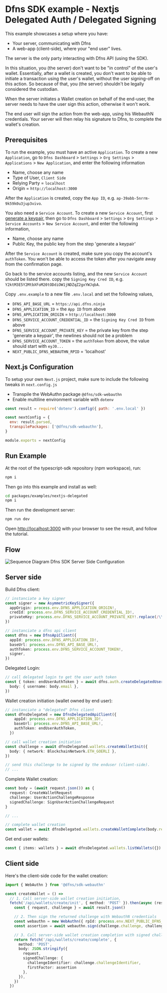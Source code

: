 # Dfns SDK example - Nextjs Delegated Auth / Delegated Signing

This example showcases a setup where you have:

- Your server, communicating with Dfns
- A web-app (client-side), where your "end user" lives.

The server is the only party interacting with Dfns API (using the SDK).

In this situation, you (the server) don't want to be "in control" of the user's wallet. Essentially, after a wallet is created, you don't want to be able to initiate a transaction using the user's wallet, without the user signing-off on this action. So because of that, you (the server) shouldn't be legally considered the custodian.

When the server initiates a Wallet creation on behalf of the end-user, the server needs to have the user sign this action, otherwise it won't work.

The end user will sign the action from the web-app, using his WebauthN credentials. Your server will then relay his signature to Dfns, to complete the wallet's creation.

## Prerequisites

To run the example, you must have an active `Application`. To create a new `Application`, go to `Dfns Dashboard` > `Settings` > `Org Settings` > `Applications` > `New Application`, and enter the following information

* Name, choose any name
* Type of User, `Client Side`
* Relying Party = `localhost`
* Origin = `http://localhost:3000`

After the `Application` is created, copy the `App ID`, e.g. `ap-39abb-5nrrm-9k59k0u3jup3vivo`.

You also need a `Service Account`. To create a new `Service Account`, first [generate a keypair](https://docs.dfns.co/dfns-docs/advanced-topics/authentication/credentials/generate-a-key-pair), then go to `Dfns Dashboard` > `Settings` > `Org Settings` > `Service Accounts` > `New Service Account`, and enter the following information,

* Name, choose any name
* Public Key, the public key from the step 'generate a keypair'

After the `Service Account` is created, make sure you copy the account's `authToken`. You won't be able to access the token after you navigate away from the confirmation page.

Go back to the service accounts listing, and the new `Service Account` should be listed there. copy the `Signing Key Cred ID`, e.g. `Y2ktM3E5Y2MtbXFoM20tODdiOW1jNDZqZ2gxYWJqbA`.

Copy `.env.example` to a new file `.env.local` and set the following values,

* `DFNS_API_BASE_URL` = `https://api.dfns.ninja`
* `DFNS_APPLICATION_ID` = the `App ID` from above
* `DFNS_APPLICATION_ORIGIN` = `http://localhost:3000`
* `DFNS_SERVICE_ACCOUNT_CREDENTIAL_ID` = the `Signing Key Cred ID` from above
* `DFNS_SERVICE_ACCOUNT_PRIVATE_KEY` = the private key from the step 'generate a keypair', the newlines should not be a problem
* `DFNS_SERVICE_ACCOUNT_TOKEN` = the `authToken` from above, the value should start with `eyJ0...`
* `NEXT_PUBLIC_DFNS_WEBAUTHN_RPID` = 'localhost'

## Next.js Configuration

To setup your own `Next.js` project, make sure to include the following tweaks in `next.config.js`

* Transpile the WebAuthn package `@dfns/sdk-webauthn`
* Enable multiline environment variable with `dotenv`

```javascript
const result = require('dotenv').config({ path: '.env.local' })

const nextConfig = {
  env: result.parsed,
  transpilePackages: ['@dfns/sdk-webauthn'],
}

module.exports = nextConfig
```

## Run Example

At the root of the typescript-sdk repository (npm workspace), run:
```bash
npm i
```

Then go into this example and install as well:
```bash
cd packages/examples/nextjs-delegated
npm i
```

Then run the development server:
```bash
npm run dev
```

Open [http://localhost:3000](http://localhost:3000) with your browser to see the result, and follow the tutorial.

## Flow

![Sequence Diagram Dfns SDK Server Side Configuration](../../../assets/Dfns_Delegated_Signing_Configuration.png)

## Server side

Build Dfns client:

```ts
// instanciate a key signer
const signer = new AsymmetricKeySigner({
  appOrigin: process.env.DFNS_APPLICATION_ORIGIN!,
  credId: process.env.DFNS_SERVICE_ACCOUNT_CREDENTIAL_ID!,
  privateKey: process.env.DFNS_SERVICE_ACCOUNT_PRIVATE_KEY!.replace(/\\n/g, '\n'),
})

// instanciate a dfns api client
const dfns = new DfnsApiClient({
  appId: process.env.DFNS_APPLICATION_ID!,
  baseUrl: process.env.DFNS_API_BASE_URL!,
  authToken: process.env.DFNS_SERVICE_ACCOUNT_TOKEN!,
  signer,
})
```

Delegated Login:

```ts
// call delegated login to get the user auth token
const { token: endUserAuthToken } = await dfns.auth.createDelegatedUserLogin({
  body: { username: body.email },
})
```

Wallet creation initiation (wallet owned by end user):

```ts
// instanciate a "delegated" Dfns client
const dfnsDelegated = new DfnsDelegatedApiClient({
    appId: process.env.DFNS_APPLICATION_ID!,
    baseUrl: process.env.DFNS_API_BASE_URL!,
    authToken: endUserAuthToken,
  })

// call wallet creation initiation
const challenge = await dfnsDelegated.wallets.createWalletInit({
  body: { network: BlockchainNetwork.ETH_GOERLI },
})

// send this challenge to be signed by the enduser (client-side).
// ...
```

Complete Wallet creation:

```ts
const body = (await request.json()) as {
  request: CreateWalletRequest
  challenge: UserActionChallengeResponse
  signedChallenge: SignUserActionChallengeRequest
}

// ...

// complete wallet creation
const wallet = await dfnsDelegated.wallets.createWalletComplete(body.request, body.signedChallenge)
```


Get end user wallets:

```ts
const { items: wallets } = await dfnsDelegated.wallets.listWallets({})
```

## Client side

Here's the client-side code for the wallet creation:

```ts
import { WebAuthn } from '@dfns/sdk-webauthn'

const createWallet = () =>
  // 1. Call server-side wallet creation initiation,
  fetch('/api/wallets/create/init', { method: 'POST' }).then(async (result) => {
    const { request, challenge } = await result.json()

    // 2. Then sign the returned challenge with WebauthN credentials
    const webauthn = new WebAuthn({ rpId: process.env.NEXT_PUBLIC_DFNS_WEBAUTHN_RPID! })
    const assertion = await webauthn.sign(challenge.challenge, challenge.allowCredentials)

    // 3. Call server-side wallet creation completion with signed challenge
    return fetch('/api/wallets/create/complete', {
      method: 'POST',
      body: JSON.stringify({
        request,
        signedChallenge: {
          challengeIdentifier: challenge.challengeIdentifier,
          firstFactor: assertion
        },
      }),
    })
  })
```
